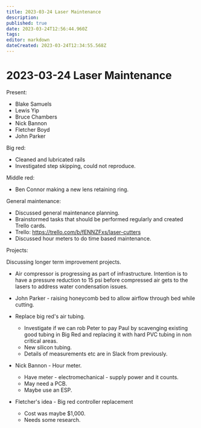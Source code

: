 ```yaml
---
title: 2023-03-24 Laser Maintenance
description: 
published: true
date: 2023-03-24T12:56:44.960Z
tags: 
editor: markdown
dateCreated: 2023-03-24T12:34:55.568Z
---
```


# 2023-03-24 Laser Maintenance

Present:
* Blake Samuels 
* Lewis Yip
* Bruce Chambers
* Nick Bannon
* Fletcher Boyd
* John Parker

Big red:
* Cleaned and lubricated rails
* Investigated step skipping, could not reproduce.

Middle red:
* Ben Connor making a new lens retaining ring.

General maintenance:
* Discussed general maintenance planning.
* Brainstormed tasks that should be performed regularly and created Trello cards.
* Trello: https://trello.com/b/fENNZFxs/laser-cutters
* Discussed hour meters to do time based maintenance.

Projects:

Discussing longer term improvement projects.

* Air compressor is progressing as part of infrastructure. Intention is to have a pressure reduction to 15 psi before compressed air gets to the lasers to address water condensation issues.

* John Parker - raising honeycomb bed to allow airflow through bed while cutting.

* Replace big red's air tubing.
  * Investigate if we can rob Peter to pay Paul by scavenging existing good tubing in Big Red and replacing it with hard PVC tubing in non critical areas.
  * New silicon tubing.
  * Details of measurements etc are in Slack from previously.
  
* Nick Bannon - Hour meter.
  * Have meter - electromechanical - supply power and it counts.
  * May need a PCB.
  * Maybe use an ESP.
  
* Fletcher's idea - Big red controller replacement
  * Cost was maybe $1,000.
  * Needs some research.
  
